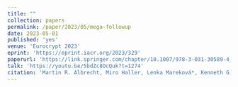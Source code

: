 ```yaml
---
title: ""
collection: papers
permalink: /paper/2023/05/mega-followup
date: 2023-05-01
published: 'yes'
venue: 'Eurocrypt 2023'
eprint: 'https://eprint.iacr.org/2023/329'
paperurl: 'https://link.springer.com/chapter/10.1007/978-3-031-30589-4_7'
talk: 'https://youtu.be/5bdZc8OcQuk?t=1274'
citation: 'Martin R. Albrecht, Miro Haller, Lenka Mareková*, Kenneth G. Paterson. (2023). &quot;Caveat Implementor! Key Recovery Attacks on MEGA&quot;. <i>Eurocrypt 2023</i>.'
---
```

